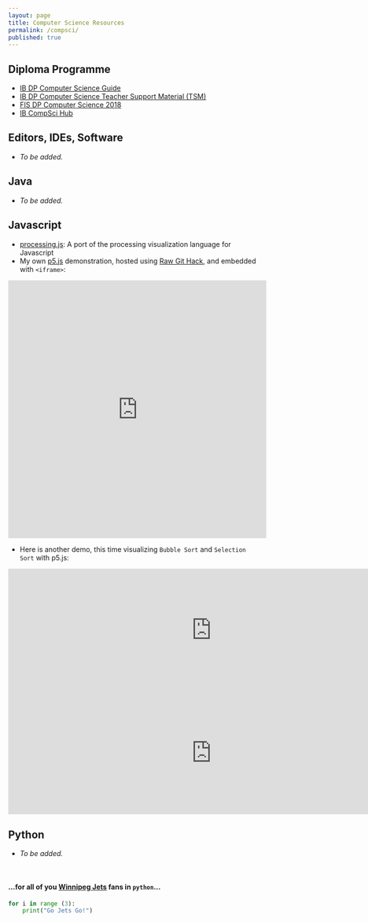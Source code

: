 ```yaml
---
layout: page
title: Computer Science Resources
permalink: /compsci/
published: true
---
```


## Diploma Programme
- [IB DP Computer Science Guide](http://xmltwo.ibo.org/publications/DP/Group5/d_5_comsc_gui_1201_1/html/67.207.142.65/exist/rest/app/gui.xql@doc=d_5_comsc_gui_1201_1_e&part=1&chapter=1.html)
- [IB DP Computer Science Teacher Support Material (TSM)](https://ibpublishing.ibo.org/live-exist/rest/app/tsm.xql?doc=d_4_comsc_tsm_1201_2_e&part=1&chapter=1)
- [FIS DP Computer Science 2018](https://sites.google.com/a/fis.edu/fiscomp/)
- [IB CompSci Hub](https://ib.compscihub.net/)

## Editors, IDEs, Software
- *To be added.*

## Java
- *To be added.*

## Javascript
- [processing.js](http://processingjs.org/): A port of the processing visualization language for Javascript
- My own [p5.js](https://p5js.org/) demonstration, hosted using [Raw Git Hack](https://raw.githack.com/), and embedded with `<iframe>`:

<!-- Added extra 25px to width and height to prevent iframe scrolling -->
<iframe 
width="525" height="525"
frameborder="0" 
src="https://raw.githack.com/mvpoirier/Javascript/master/squareCircle/index.html">
</iframe>

- Here is another demo, this time visualizing `Bubble Sort` and `Selection Sort` with p5.js:
<iframe 
width="825" height="250"
frameborder="0" 
src="https://raw.githack.com/mvpoirier/Javascript/master/sortingVisualization/bubbleSort.html">
</iframe>

<iframe 
width="825" height="250"
frameborder="0" 
src="https://raw.githack.com/mvpoirier/Javascript/master/sortingVisualization/selectionSort.html">
</iframe>

## Python
- *To be added.*

<!--Add spacing-->
&nbsp;
&nbsp;
&nbsp;
#### ...for all of you [Winnipeg Jets](https://www.nhl.com/jets) fans in `python`...
```python
for i in range (3):
    print("Go Jets Go!")
```
